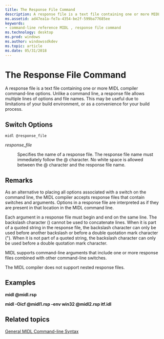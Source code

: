 ```yaml
---
title: The Response File Command
description: A response file is a text file containing one or more MIDL compiler command-line options.
ms.assetid: ad47ea1a-fe7a-4354-be2f-599ba77685ee
keywords:
- command-line reference MIDL , response file command
ms.technology: desktop
ms.prod: windows
ms.author: windowssdkdev
ms.topic: article
ms.date: 05/31/2018
---
```


# The Response File Command

A response file is a text file containing one or more MIDL compiler command-line options. Unlike a command line, a response file allows multiple lines of options and file names. This may be useful due to limitations of your build environment, or as a convenience for your build process.

## Switch Options

``` syntax
midl @response_file
```

<dl> <dt>

<span id="response_file"></span><span id="RESPONSE_FILE"></span>*response\_file*
</dt> <dd>

Specifies the name of a response file. The response file name must immediately follow the @ character. No white space is allowed between the @ character and the response file name.

</dd> </dl>

## Remarks

As an alternative to placing all options associated with a switch on the command line, the MIDL compiler accepts response files that contain switches and arguments. Options in a response file are interpreted as if they are present in that location in the MIDL command line.

Each argument in a response file must begin and end on the same line. The backslash character (\) cannot be used to concatenate lines. When it is part of a quoted string in the response file, the backslash character can only be used before another backslash or before a double quotation mark character ("). When it is not part of a quoted string, the backslash character can only be used before a double quotation mark character.

MIDL supports command-line arguments that include one or more response files combined with other command-line switches.

The MIDL compiler does not support nested response files.

## Examples

**midl @midl.rsp**

**midl -Oicf @midl1.rsp -env win32 @midl2.rsp itf.idl**

## Related topics

<dl> <dt>

[General MIDL Command-line Syntax](general-midl-command-line-syntax.md)
</dt> </dl>

 

 




